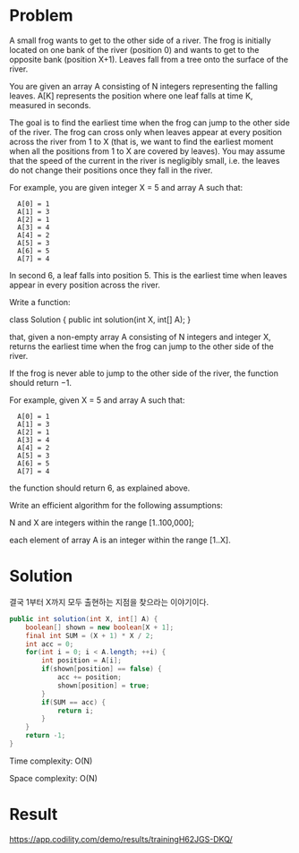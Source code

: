 # Problem

A small frog wants to get to the other side of a river. The frog is initially located on one bank of the river (position 0) and wants to get to the opposite bank (position X+1). Leaves fall from a tree onto the surface of the river.

You are given an array A consisting of N integers representing the falling leaves. A[K] represents the position where one leaf falls at time K, measured in seconds.

The goal is to find the earliest time when the frog can jump to the other side of the river. The frog can cross only when leaves appear at every position across the river from 1 to X (that is, we want to find the earliest moment when all the positions from 1 to X are covered by leaves). You may assume that the speed of the current in the river is negligibly small, i.e. the leaves do not change their positions once they fall in the river.

For example, you are given integer X = 5 and array A such that:
```
  A[0] = 1
  A[1] = 3
  A[2] = 1
  A[3] = 4
  A[4] = 2
  A[5] = 3
  A[6] = 5
  A[7] = 4
```
In second 6, a leaf falls into position 5. This is the earliest time when leaves appear in every position across the river.

Write a function:

class Solution { public int solution(int X, int[] A); }

that, given a non-empty array A consisting of N integers and integer X, returns the earliest time when the frog can jump to the other side of the river.

If the frog is never able to jump to the other side of the river, the function should return −1.

For example, given X = 5 and array A such that:
```
  A[0] = 1
  A[1] = 3
  A[2] = 1
  A[3] = 4
  A[4] = 2
  A[5] = 3
  A[6] = 5
  A[7] = 4
```
the function should return 6, as explained above.

Write an efficient algorithm for the following assumptions:

N and X are integers within the range [1..100,000];

each element of array A is an integer within the range [1..X].

# Solution
결국 1부터 X까지 모두 출현하는 지점을 찾으라는 이야기이다.
```java
public int solution(int X, int[] A) {
    boolean[] shown = new boolean[X + 1];
    final int SUM = (X + 1) * X / 2;
    int acc = 0;
    for(int i = 0; i < A.length; ++i) {
        int position = A[i];
        if(shown[position] == false) {
            acc += position;
            shown[position] = true;
        }
        if(SUM == acc) {
            return i;
        }  
    }
    return -1;
}
```
Time complexity: O(N)

Space complexity: O(N)
# Result
https://app.codility.com/demo/results/trainingH62JGS-DKQ/
